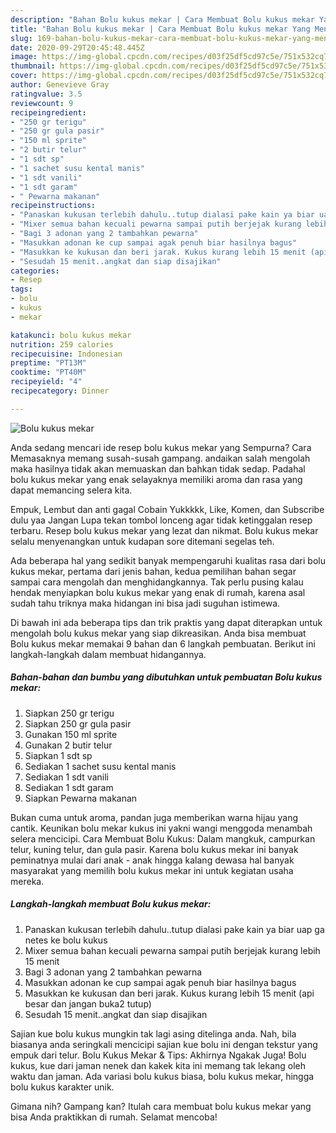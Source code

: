 ```yaml
---
description: "Bahan Bolu kukus mekar | Cara Membuat Bolu kukus mekar Yang Menggugah Selera"
title: "Bahan Bolu kukus mekar | Cara Membuat Bolu kukus mekar Yang Menggugah Selera"
slug: 169-bahan-bolu-kukus-mekar-cara-membuat-bolu-kukus-mekar-yang-menggugah-selera
date: 2020-09-29T20:45:48.445Z
image: https://img-global.cpcdn.com/recipes/d03f25df5cd97c5e/751x532cq70/bolu-kukus-mekar-foto-resep-utama.jpg
thumbnail: https://img-global.cpcdn.com/recipes/d03f25df5cd97c5e/751x532cq70/bolu-kukus-mekar-foto-resep-utama.jpg
cover: https://img-global.cpcdn.com/recipes/d03f25df5cd97c5e/751x532cq70/bolu-kukus-mekar-foto-resep-utama.jpg
author: Genevieve Gray
ratingvalue: 3.5
reviewcount: 9
recipeingredient:
- "250 gr terigu"
- "250 gr gula pasir"
- "150 ml sprite"
- "2 butir telur"
- "1 sdt sp"
- "1 sachet susu kental manis"
- "1 sdt vanili"
- "1 sdt garam"
- " Pewarna makanan"
recipeinstructions:
- "Panaskan kukusan terlebih dahulu..tutup dialasi pake kain ya biar uap ga netes ke bolu kukus"
- "Mixer semua bahan kecuali pewarna sampai putih berjejak kurang lebih 15 menit"
- "Bagi 3 adonan yang 2 tambahkan pewarna"
- "Masukkan adonan ke cup sampai agak penuh biar hasilnya bagus"
- "Masukkan ke kukusan dan beri jarak. Kukus kurang lebih 15 menit (api besar dan jangan buka2 tutup)"
- "Sesudah 15 menit..angkat dan siap disajikan"
categories:
- Resep
tags:
- bolu
- kukus
- mekar

katakunci: bolu kukus mekar 
nutrition: 259 calories
recipecuisine: Indonesian
preptime: "PT13M"
cooktime: "PT40M"
recipeyield: "4"
recipecategory: Dinner

---
```



![Bolu kukus mekar](https://img-global.cpcdn.com/recipes/d03f25df5cd97c5e/751x532cq70/bolu-kukus-mekar-foto-resep-utama.jpg)

Anda sedang mencari ide resep bolu kukus mekar yang Sempurna? Cara Memasaknya memang susah-susah gampang. andaikan salah mengolah maka hasilnya tidak akan memuaskan dan bahkan tidak sedap. Padahal bolu kukus mekar yang enak selayaknya memiliki aroma dan rasa yang dapat memancing selera kita.

Empuk, Lembut dan anti gagal Cobain Yukkkkk, Like, Komen, dan Subscribe dulu yaa Jangan Lupa tekan tombol lonceng agar tidak ketinggalan resep terbaru. Resep bolu kukus mekar yang lezat dan nikmat. Bolu kukus mekar selalu menyenangkan untuk kudapan sore ditemani segelas teh.

Ada beberapa hal yang sedikit banyak mempengaruhi kualitas rasa dari bolu kukus mekar, pertama dari jenis bahan, kedua pemilihan bahan segar sampai cara mengolah dan menghidangkannya. Tak perlu pusing kalau hendak menyiapkan bolu kukus mekar yang enak di rumah, karena asal sudah tahu triknya maka hidangan ini bisa jadi suguhan istimewa.


Di bawah ini ada beberapa tips dan trik praktis yang dapat diterapkan untuk mengolah bolu kukus mekar yang siap dikreasikan. Anda bisa membuat Bolu kukus mekar memakai 9 bahan dan 6 langkah pembuatan. Berikut ini langkah-langkah dalam membuat hidangannya.

<!--inarticleads1-->

##### Bahan-bahan dan bumbu yang dibutuhkan untuk pembuatan Bolu kukus mekar:

1. Siapkan 250 gr terigu
1. Siapkan 250 gr gula pasir
1. Gunakan 150 ml sprite
1. Gunakan 2 butir telur
1. Siapkan 1 sdt sp
1. Sediakan 1 sachet susu kental manis
1. Sediakan 1 sdt vanili
1. Sediakan 1 sdt garam
1. Siapkan  Pewarna makanan


Bukan cuma untuk aroma, pandan juga memberikan warna hijau yang cantik. Keunikan bolu mekar kukus ini yakni wangi menggoda menambah selera mencicipi. Cara Membuat Bolu Kukus: Dalam mangkuk, campurkan telur, kuning telur, dan gula pasir. Karena bolu kukus mekar ini banyak peminatnya mulai dari anak - anak hingga kalang dewasa hal banyak masyarakat yang memilih bolu kukus mekar ini untuk kegiatan usaha mereka. 

<!--inarticleads2-->

##### Langkah-langkah membuat Bolu kukus mekar:

1. Panaskan kukusan terlebih dahulu..tutup dialasi pake kain ya biar uap ga netes ke bolu kukus
1. Mixer semua bahan kecuali pewarna sampai putih berjejak kurang lebih 15 menit
1. Bagi 3 adonan yang 2 tambahkan pewarna
1. Masukkan adonan ke cup sampai agak penuh biar hasilnya bagus
1. Masukkan ke kukusan dan beri jarak. Kukus kurang lebih 15 menit (api besar dan jangan buka2 tutup)
1. Sesudah 15 menit..angkat dan siap disajikan


Sajian kue bolu kukus mungkin tak lagi asing ditelinga anda. Nah, bila biasanya anda seringkali mencicipi sajian kue bolu ini dengan tekstur yang empuk dari telur. Bolu Kukus Mekar &amp; Tips: Akhirnya Ngakak Juga! Bolu kukus, kue dari jaman nenek dan kakek kita ini memang tak lekang oleh waktu dan jaman. Ada variasi bolu kukus biasa, bolu kukus mekar, hingga bolu kukus karakter unik. 

Gimana nih? Gampang kan? Itulah cara membuat bolu kukus mekar yang bisa Anda praktikkan di rumah. Selamat mencoba!
